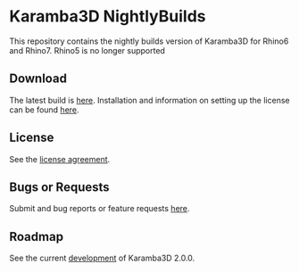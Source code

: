 # Karamba3D NightlyBuilds
This repository contains the nightly builds version of Karamba3D for Rhino6 and Rhino7. Rhino5 is no longer supported

## Download

The latest build is [here](https://github.com/karamba3d/Karamba3D_NightlyBuilds/releases). 
Installation and information on setting up the license can be found [here](https://manual.karamba3d.com/1-introduction/a.2-installation). 
    
## License 

See the [license agreement](https://www.karamba3d.com/buy/license-agreement/). 

## Bugs or Requests

Submit and bug reports or feature requests [here](https://github.com/karamba3d/K3D_NightlyBuilds/issues). 

## Roadmap

See the current [development](https://github.com/karamba3d/K3D_NightlyBuilds/projects/1) of Karamba3D 2.0.0. 
